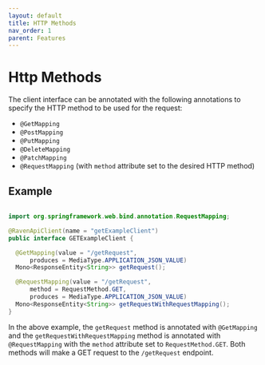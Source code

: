 ```yaml
---
layout: default
title: HTTP Methods
nav_order: 1
parent: Features
---
```


# Http Methods

The client interface can be annotated with the following annotations to specify the HTTP method to
be used for the
request:

- `@GetMapping`
- `@PostMapping`
- `@PutMapping`
- `@DeleteMapping`
- `@PatchMapping`
- `@RequestMapping` (with `method` attribute set to the desired HTTP method)

## Example

```java

import org.springframework.web.bind.annotation.RequestMapping;

@RavenApiClient(name = "getExampleClient")
public interface GETExampleClient {

  @GetMapping(value = "/getRequest",
      produces = MediaType.APPLICATION_JSON_VALUE)
  Mono<ResponseEntity<String>> getRequest();

  @RequestMapping(value = "/getRequest",
      method = RequestMethod.GET,
      produces = MediaType.APPLICATION_JSON_VALUE)
  Mono<ResponseEntity<String>> getRequestWithRequestMapping();
}
```

In the above example, the `getRequest` method is annotated with `@GetMapping` and the `getRequestWithRequestMapping` method is annotated with `@RequestMapping` with the `method` attribute set to `RequestMethod.GET`. Both methods will make a GET request to the `/getRequest` endpoint.
